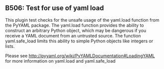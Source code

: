 B506: Test for use of yaml load
-------------------------------

This plugin test checks for the unsafe usage of the yaml.load function from
the PyYAML package. The yaml.load function provides the ability to construct
an arbitrary Python object, which may be dangerous if you receive a YAML
document from an untrusted source. The function yaml.safe_load limits this
ability to simple Python objects like integers or lists.

Please see
<http://pyyaml.org/wiki/PyYAMLDocumentation#LoadingYAML> for more information
on yaml.load and yaml.safe_load
